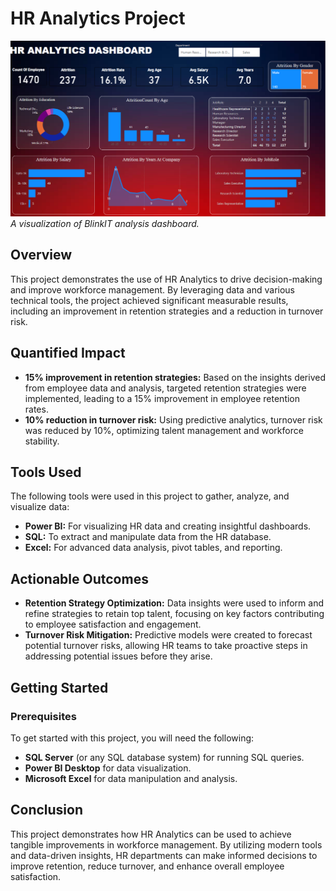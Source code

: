 # HR Analytics Project
![HR Analytics Dashboard](./HR_dashboard.png)  
*A visualization of BlinkIT analysis dashboard.*
## Overview

This project demonstrates the use of HR Analytics to drive decision-making and improve workforce management. By leveraging data and various technical tools, the project achieved significant measurable results, including an improvement in retention strategies and a reduction in turnover risk.

## Quantified Impact

- **15% improvement in retention strategies:** Based on the insights derived from employee data and analysis, targeted retention strategies were implemented, leading to a 15% improvement in employee retention rates.
- **10% reduction in turnover risk:** Using predictive analytics, turnover risk was reduced by 10%, optimizing talent management and workforce stability.

## Tools Used

The following tools were used in this project to gather, analyze, and visualize data:

- **Power BI:** For visualizing HR data and creating insightful dashboards.
- **SQL:** To extract and manipulate data from the HR database.
- **Excel:** For advanced data analysis, pivot tables, and reporting.

## Actionable Outcomes

- **Retention Strategy Optimization:** Data insights were used to inform and refine strategies to retain top talent, focusing on key factors contributing to employee satisfaction and engagement.
- **Turnover Risk Mitigation:** Predictive models were created to forecast potential turnover risks, allowing HR teams to take proactive steps in addressing potential issues before they arise.

## Getting Started

### Prerequisites

To get started with this project, you will need the following:

- **SQL Server** (or any SQL database system) for running SQL queries.
- **Power BI Desktop** for data visualization.
- **Microsoft Excel** for data manipulation and analysis.


## Conclusion

This project demonstrates how HR Analytics can be used to achieve tangible improvements in workforce management. By utilizing modern tools and data-driven insights, HR departments can make informed decisions to improve retention, reduce turnover, and enhance overall employee satisfaction.
